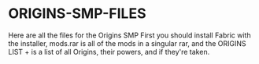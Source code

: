 # ORIGINS-SMP-FILES
Here are all the files for the Origins SMP 
First you should install Fabric with the installer, mods.rar is all of the mods in a singular rar, and the ORIGINS LIST + is a list of all Origins, their powers, and if they're taken.
